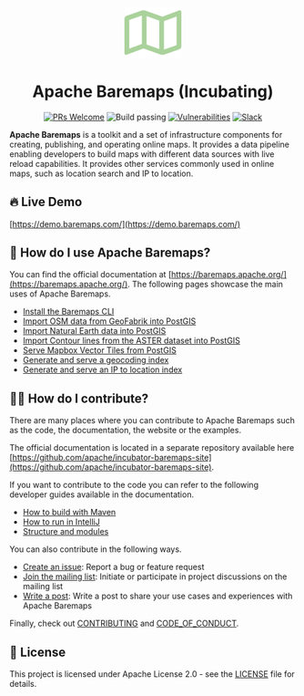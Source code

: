 <div align="center">
<br/>
<img src="logo.svg" width="100px">

# Apache Baremaps (Incubating)

[![PRs Welcome](https://img.shields.io/badge/PRs-welcome-brightgreen.svg?style=flat&logo=github&color=2370ff&labelColor=454545)](http://makeapullrequest.com)
![Build passing](https://github.com/baremaps/baremaps/actions/workflows/build.yml/badge.svg)
[![Vulnerabilities](https://sonarcloud.io/api/project_badges/measure?project=baremaps_baremaps&metric=vulnerabilities)](https://sonarcloud.io/dashboard?id=baremaps_baremaps)
[![Slack](https://img.shields.io/badge/Apache-dev_mailing_list-success.svg?logo=apache)](https://lists.apache.org/list.html?dev@baremaps.apache.org)

</div>

**Apache Baremaps** is a toolkit and a set of infrastructure components for creating, publishing, and operating online maps. It provides a data pipeline enabling developers to build maps with different data sources with live reload capabilities. It provides other services commonly used in online maps, such as location search and IP to location.

## 🔥 Live Demo

[https://demo.baremaps.com/](https://demo.baremaps.com/)

## 📖 How do I use Apache Baremaps?

You can find the official documentation at [https://baremaps.apache.org/](https://baremaps.apache.org/). The following pages showcase the main uses of Apache Baremaps.

- [Install the Baremaps CLI](https://baremaps.apache.org/examples/openstreetmap/)
- [Import OSM data from GeoFabrik into PostGIS](https://baremaps.apache.org/examples/openstreetmap/)
- [Import Natural Earth data into PostGIS](https://baremaps.apache.org/examples/openstreetmap/)
- [Import Contour lines from the ASTER dataset into PostGIS](https://baremaps.apache.org/examples/openstreetmap/)
- [Serve Mapbox Vector Tiles from PostGIS](https://baremaps.apache.org/examples/openstreetmap/)
- [Generate and serve a geocoding index](https://baremaps.apache.org/examples/openstreetmap/)
- [Generate and serve an IP to location index](https://baremaps.apache.org/examples/openstreetmap/)

## 👩‍💻 How do I contribute?

There are many places where you can contribute to Apache Baremaps such as the code, the documentation, the website or the examples.

The official documentation is located in a separate repository available here [https://github.com/apache/incubator-baremaps-site](https://github.com/apache/incubator-baremaps-site).

If you want to contribute to the code you can refer to the following developer guides available in the documentation.

- [How to build with Maven](https://baremaps.apache.org/development/build/)
- [How to run in IntelliJ](https://baremaps.apache.org/development/run/)
- [Structure and modules](https://baremaps.apache.org/development/run/)

You can also contribute in the following ways.

- [Create an issue](https://github.com/apache/incubator-baremaps/issues): Report a bug or feature request
- [Join the mailing list](https://lists.apache.org/list.html?dev@baremaps.apache.org): Initiate or participate in project discussions on the mailing list
- [Write a post](https://medium.com/): Write a post to share your use cases and experiences with Apache Baremaps

Finally, check out [CONTRIBUTING](CONTRIBUTING.md) and [CODE_OF_CONDUCT](CODE_OF_CONDUCT.md).

## 📄 License

This project is licensed under Apache License 2.0 - see the [LICENSE](LICENSE) file for details.
